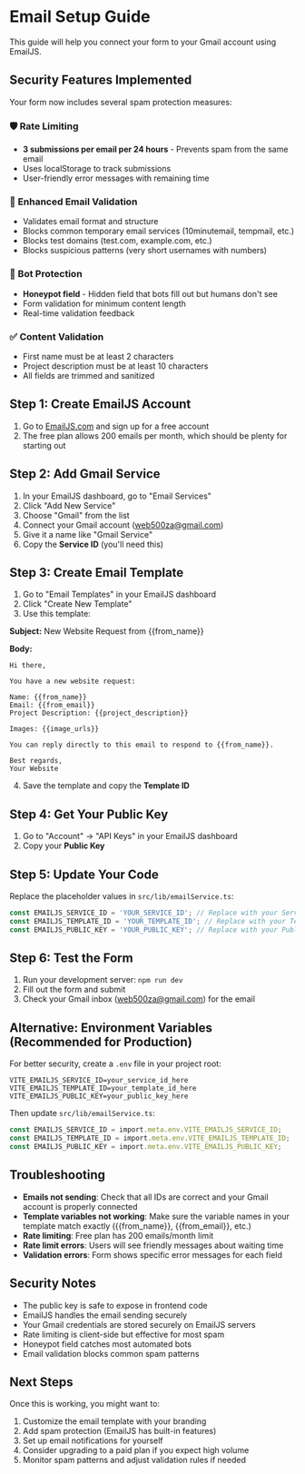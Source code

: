 # Email Setup Guide

This guide will help you connect your form to your Gmail account using EmailJS.

## Security Features Implemented

Your form now includes several spam protection measures:

### 🛡️ Rate Limiting
- **3 submissions per email per 24 hours** - Prevents spam from the same email
- Uses localStorage to track submissions
- User-friendly error messages with remaining time

### 📧 Enhanced Email Validation
- Validates email format and structure
- Blocks common temporary email services (10minutemail, tempmail, etc.)
- Blocks test domains (test.com, example.com, etc.)
- Blocks suspicious patterns (very short usernames with numbers)

### 🤖 Bot Protection
- **Honeypot field** - Hidden field that bots fill out but humans don't see
- Form validation for minimum content length
- Real-time validation feedback

### ✅ Content Validation
- First name must be at least 2 characters
- Project description must be at least 10 characters
- All fields are trimmed and sanitized

## Step 1: Create EmailJS Account

1. Go to [EmailJS.com](https://www.emailjs.com/) and sign up for a free account
2. The free plan allows 200 emails per month, which should be plenty for starting out

## Step 2: Add Gmail Service

1. In your EmailJS dashboard, go to "Email Services"
2. Click "Add New Service"
3. Choose "Gmail" from the list
4. Connect your Gmail account (web500za@gmail.com)
5. Give it a name like "Gmail Service"
6. Copy the **Service ID** (you'll need this)

## Step 3: Create Email Template

1. Go to "Email Templates" in your EmailJS dashboard
2. Click "Create New Template"
3. Use this template:

**Subject:** New Website Request from {{from_name}}

**Body:**
```
Hi there,

You have a new website request:

Name: {{from_name}}
Email: {{from_email}}
Project Description: {{project_description}}

Images: {{image_urls}}

You can reply directly to this email to respond to {{from_name}}.

Best regards,
Your Website
```

4. Save the template and copy the **Template ID**

## Step 4: Get Your Public Key

1. Go to "Account" → "API Keys" in your EmailJS dashboard
2. Copy your **Public Key**

## Step 5: Update Your Code

Replace the placeholder values in `src/lib/emailService.ts`:

```typescript
const EMAILJS_SERVICE_ID = 'YOUR_SERVICE_ID'; // Replace with your Service ID
const EMAILJS_TEMPLATE_ID = 'YOUR_TEMPLATE_ID'; // Replace with your Template ID
const EMAILJS_PUBLIC_KEY = 'YOUR_PUBLIC_KEY'; // Replace with your Public Key
```

## Step 6: Test the Form

1. Run your development server: `npm run dev`
2. Fill out the form and submit
3. Check your Gmail inbox (web500za@gmail.com) for the email

## Alternative: Environment Variables (Recommended for Production)

For better security, create a `.env` file in your project root:

```env
VITE_EMAILJS_SERVICE_ID=your_service_id_here
VITE_EMAILJS_TEMPLATE_ID=your_template_id_here
VITE_EMAILJS_PUBLIC_KEY=your_public_key_here
```

Then update `src/lib/emailService.ts`:

```typescript
const EMAILJS_SERVICE_ID = import.meta.env.VITE_EMAILJS_SERVICE_ID;
const EMAILJS_TEMPLATE_ID = import.meta.env.VITE_EMAILJS_TEMPLATE_ID;
const EMAILJS_PUBLIC_KEY = import.meta.env.VITE_EMAILJS_PUBLIC_KEY;
```

## Troubleshooting

- **Emails not sending**: Check that all IDs are correct and your Gmail account is properly connected
- **Template variables not working**: Make sure the variable names in your template match exactly ({{from_name}}, {{from_email}}, etc.)
- **Rate limiting**: Free plan has 200 emails/month limit
- **Rate limit errors**: Users will see friendly messages about waiting time
- **Validation errors**: Form shows specific error messages for each field

## Security Notes

- The public key is safe to expose in frontend code
- EmailJS handles the email sending securely
- Your Gmail credentials are stored securely on EmailJS servers
- Rate limiting is client-side but effective for most spam
- Honeypot field catches most automated bots
- Email validation blocks common spam patterns

## Next Steps

Once this is working, you might want to:
1. Customize the email template with your branding
2. Add spam protection (EmailJS has built-in features)
3. Set up email notifications for yourself
4. Consider upgrading to a paid plan if you expect high volume
5. Monitor spam patterns and adjust validation rules if needed 